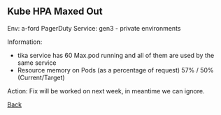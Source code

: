 ## Kube HPA Maxed Out

Env: a-ford
PagerDuty Service: gen3 - private environments

Information:
- tika service has 60 Max.pod running and all of them are used by the same service
- Resource memory on Pods (as a percentage of request) 57% / 50% (Current/Target)

Action: 
Fix will be worked on next week, in meantime we can ignore.

[Back](/README.md)
